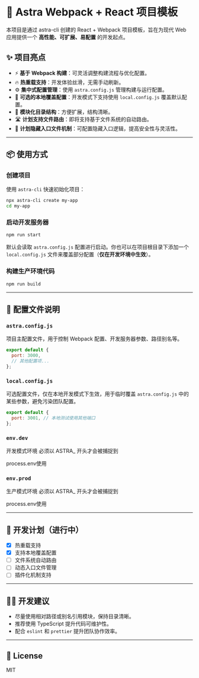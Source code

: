 # 🚀 Astra Webpack + React 项目模板

本项目是通过 astra-cli 创建的 React + Webpack 项目模板，旨在为现代 Web 应用提供一个 **高性能、可扩展、易配置** 的开发起点。

## ✨ 项目亮点

* ⚡️ **基于 Webpack 构建**：可灵活调整构建流程与优化配置。
* 🔥 **热重载支持**：开发体验丝滑，无需手动刷新。
* ⚙️ **集中式配置管理**：使用 `astra.config.js` 管理构建与运行配置。
* 🧩 **可选的本地覆盖配置**：开发模式下支持使用 `local.config.js` 覆盖默认配置。
* 📁 **模块化目录结构**：方便扩展，结构清晰。
* 🛣️ **计划支持文件路由**：即将支持基于文件系统的自动路由。
* 🧙 **计划隐藏入口文件机制**：可配置隐藏入口逻辑，提高安全性与灵活性。

---

## 📦 使用方式

### 创建项目

使用 `astra-cli` 快速初始化项目：

```bash
npx astra-cli create my-app
cd my-app
```

### 启动开发服务器

```bash
npm run start
```

默认会读取 `astra.config.js` 配置进行启动。你也可以在项目根目录下添加一个 `local.config.js` 文件来覆盖部分配置（**仅在开发环境中生效**）。

### 构建生产环境代码

```bash
npm run build
```

---

## 📁 配置文件说明

### `astra.config.js`

项目主配置文件，用于控制 Webpack 配置、开发服务器参数、路径别名等。

```js
export default {
  port: 3000,
  // 其他配置项...
};
```

### `local.config.js`

可选配置文件，仅在本地开发模式下生效，用于临时覆盖 `astra.config.js` 中的某些参数，避免污染团队配置。

```js
export default {
  port: 3001, // 本地测试使用其他端口
};
```

### `env.dev`

开发模式环境 必须以 ASTRA_ 开头才会被捕捉到

process.env使用

### `env.prod`

生产模式环境 必须以 ASTRA_ 开头才会被捕捉到

process.env使用


---

## 📌 开发计划（进行中）

* [x] 热重载支持
* [x] 支持本地覆盖配置
* [ ] 文件系统自动路由
* [ ] 动态入口文件管理
* [ ] 插件化机制支持

---

## 🧑‍💻 开发建议

* 尽量使用相对路径或别名引用模块，保持目录清晰。
* 推荐使用 TypeScript 提升代码可维护性。
* 配合 `eslint` 和 `prettier` 提升团队协作效率。

---

## 📄 License

MIT

